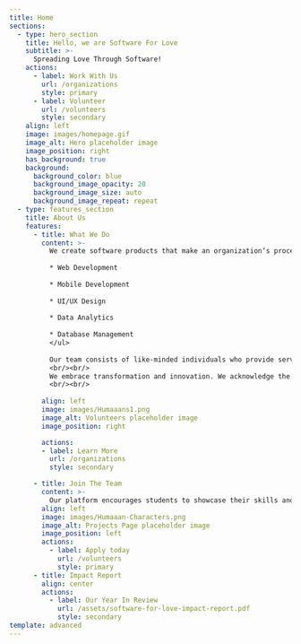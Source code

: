 ```yaml
---
title: Home
sections:
  - type: hero_section
    title: Hello, we are Software For Love
    subtitle: >-
      Spreading Love Through Software!
    actions:
      - label: Work With Us
        url: /organizations
        style: primary
      - label: Volunteer
        url: /volunteers
        style: secondary
    align: left
    image: images/homepage.gif
    image_alt: Hero placeholder image
    image_position: right
    has_background: true
    background:
      background_color: blue
      background_image_opacity: 20
      background_image_size: auto
      background_image_repeat: repeat
  - type: features_section
    title: About Us
    features:
      - title: What We Do
        content: >-
          We create software products that make an organization’s processes more efficient and improve brand recognition.. Starting from any stage of development, SFL is dedicated to creating software solutions that are tailored to your organization. As a team of student volunteers, we aim to provide a variety of affordable technology services such as:
          
          * Web Development
          
          * Mobile Development
          
          * UI/UX Design
          
          * Data Analytics
          
          * Database Management
          </ul>
          
          Our team consists of like-minded individuals who provide services ranging from UI/UX design, software development, and deployment. SFL is successfully delivering software solutions to many clients using a variety of software languages, platforms, and approaches.
          <br/><br/>
          We embrace transformation and innovation. We acknowledge the systemic challenges and barriers in using and implementing technology. We want to bring power and support to our communities to digitize their social impact.
          <br/><br/>
          
        align: left
        image: images/Humaaans1.png
        image_alt: Volunteers placeholder image
        image_position: right

        actions:
        - label: Learn More
          url: /organizations
          style: secondary

      - title: Join The Team
        content: >-
          Our platform encourages students to showcase their skills and abilities, while also providing back to the community. We actively recruit new talent for marketing, finance, engineering, and more.
        align: left
        image: images/Humaaan-Characters.png
        image_alt: Projects Page placeholder image
        image_position: left
        actions:
          - label: Apply today
            url: /volunteers
            style: primary
      - title: Impact Report
        align: center
        actions:
          - label: Our Year In Review
            url: /assets/software-for-love-impact-report.pdf
            style: secondary
template: advanced
---
```

